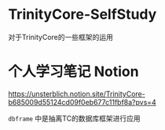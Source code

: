 # TrinityCore-SelfStudy
对于TrinityCore的一些框架的运用

# 个人学习笔记 Notion
https://unsterblich.notion.site/TrinityCore-b685009d55124cd09f0eb677c11fbf8a?pvs=4

`dbframe` 中是抽离TC的数据库框架进行应用
